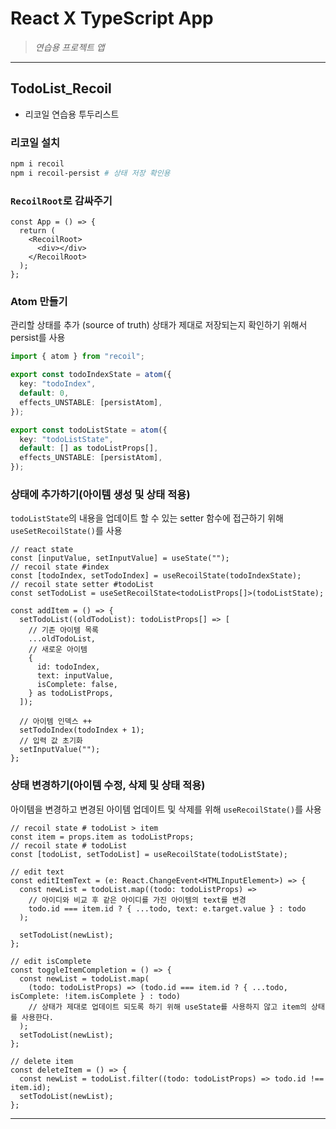# React X TypeScript App

> _연습용 프로젝트 앱_

---

## TodoList_Recoil

- 리코일 연습용 투두리스트

### 리코일 설치

```powershell
npm i recoil
npm i recoil-persist # 상태 저장 확인용
```

### `RecoilRoot`로 감싸주기

```tsx
const App = () => {
  return (
    <RecoilRoot>
      <div></div>
    </RecoilRoot>
  );
};
```

### Atom 만들기

관리할 상태를 추가 (source of truth)
상태가 제대로 저장되는지 확인하기 위해서 persist를 사용

```ts
import { atom } from "recoil";

export const todoIndexState = atom({
  key: "todoIndex",
  default: 0,
  effects_UNSTABLE: [persistAtom],
});

export const todoListState = atom({
  key: "todoListState",
  default: [] as todoListProps[],
  effects_UNSTABLE: [persistAtom],
});
```

### 상태에 추가하기(아이템 생성 및 상태 적용)

`todoListState`의 내용을 업데이트 할 수 있는 setter 함수에 접근하기 위해 `useSetRecoilState()`를 사용

```tsx
// react state
const [inputValue, setInputValue] = useState("");
// recoil state #index
const [todoIndex, setTodoIndex] = useRecoilState(todoIndexState);
// recoil state setter #todoList
const setTodoList = useSetRecoilState<todoListProps[]>(todoListState);

const addItem = () => {
  setTodoList((oldTodoList): todoListProps[] => [
    // 기존 아이템 목록
    ...oldTodoList,
    // 새로운 아이템
    {
      id: todoIndex,
      text: inputValue,
      isComplete: false,
    } as todoListProps,
  ]);

  // 아이템 인덱스 ++
  setTodoIndex(todoIndex + 1);
  // 입력 값 초기화
  setInputValue("");
};
```

### 상태 변경하기(아이템 수정, 삭제 및 상태 적용)

아이템을 변경하고 변경된 아이템 업데이트 및 삭제를 위해 `useRecoilState()`를 사용

```tsx
// recoil state # todoList > item
const item = props.item as todoListProps;
// recoil state # todoList
const [todoList, setTodoList] = useRecoilState(todoListState);

// edit text
const editItemText = (e: React.ChangeEvent<HTMLInputElement>) => {
  const newList = todoList.map((todo: todoListProps) =>
    // 아이디와 비교 후 같은 아이디를 가진 아이템의 text를 변경
    todo.id === item.id ? { ...todo, text: e.target.value } : todo
  );

  setTodoList(newList);
};

// edit isComplete
const toggleItemCompletion = () => {
  const newList = todoList.map(
    (todo: todoListProps) => (todo.id === item.id ? { ...todo, isComplete: !item.isComplete } : todo)
    // 상태가 제대로 업데이트 되도록 하기 위해 useState를 사용하지 않고 item의 상태를 사용한다.
  );
  setTodoList(newList);
};

// delete item
const deleteItem = () => {
  const newList = todoList.filter((todo: todoListProps) => todo.id !== item.id);
  setTodoList(newList);
};
```

---
